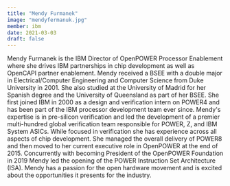 ```yaml
---
title: "Mendy Furmanek"
image: "mendyfermanuk.jpg"
member: ibm
date: 2021-03-03
draft: false
---
```


Mendy Furmanek is the IBM Director of OpenPOWER Processor Enablement where she drives IBM partnerships in chip development as well as OpenCAPI partner enablement.
Mendy received a BSEE with a double major in Electrical/Computer Engineering and Computer Science from Duke University in 2001.
She also studied at the University of Madrid for her Spanish degree and the University of Queensland as part of her BSEE.
She first joined IBM in 2000 as a design and verification intern on POWER4 and has been part of the IBM processor development team ever since.
Mendy's expertise is in pre-silicon verification and led the development of a premier multi-hundred global verification team responsible for POWER, Z, and IBM System ASICs.
While focused in verification she has experience across all aspects of chip development.
She managed the overall delivery of POWER8 and then moved to her current executive role in OpenPOWER at the end of 2015.
Concurrently with becoming President of the OpenPOWER Foundation in 2019 Mendy led the opening of the POWER Instruction Set Architecture (ISA).
Mendy has a passion for the open hardware movement and is excited about the opportunities it presents for the industry.
